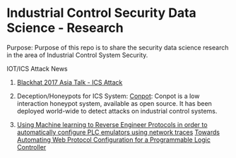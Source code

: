 # Industrial Control Security Data Science - Research 
Purpose:  Purpose of this repo is to share the security data science research in the area of Industrial Control System Security.  
 
 IOT/ICS Attack News
1. [Blackhat 2017 Asia Talk - ICS Attack](https://www.blackhat.com/asia-17/briefings/schedule/#man-in-the-scada-anatomy-of-data-integrity-attacks-in-industrial-control-systems-5483)
 
 
1. Deception/Honeypots for ICS System: 
[Conpot](http://conpot.org/): Conpot is a low interaction honeypot system, available as open source. It has been deployed world-wide to detect attacks on industrial control systems.  

2. [Using Machine learning to Reverse Engineer Protocols in order to automatically configure PLC emulators using network traces](http://oai.dtic.mil/oai/oai?verb=getRecord&metadataPrefix=html&identifier=ADA620212)
[Towards Automating Web Protocol Configuration for a Programmable Logic Controller](www.dtic.mil/cgi-bin/GetTRDoc?AD=ADA602990) 

